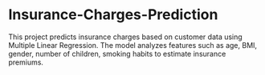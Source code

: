 # Insurance-Charges-Prediction
This project predicts insurance charges based on customer data using Multiple Linear Regression. The model analyzes features such as age, BMI, gender, number of children, smoking habits to estimate insurance premiums.
